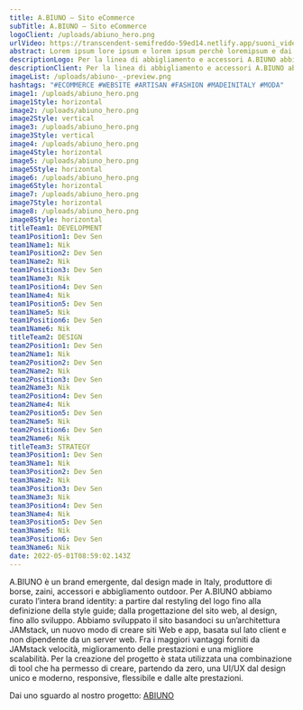 ```yaml
---
title: A.BIUNO – Sito eCommerce
subTitle: A.BIUNO – Sito eCommerce
logoClient: /uploads/abiuno_hero.png
urlVideo: https://transcendent-semifreddo-59ed14.netlify.app/suoni_video.mp4
abstract: Lorem ipsum lore ipsum e lorem ipsum perchè loremipsum e dai lorem ipsum
descriptionLogo: Per la linea di abbigliamento e accessori A.BIUNO abbiamo realizzato un sito eCommerce per permettere agli utenti di scoprire non solo la storia, i valori e le creazioni del brand, ma anche di acquistare senza vincoli di distanza e tempo. Un progetto curato da noi a partire dalla fase di progettazione, fino al design e lo sviluppo, insieme al copy e a tutte le diverse attività finalizzate all’ottimizzazione in chiave SEO.
descriptionClient: Per la linea di abbigliamento e accessori A.BIUNO abbiamo realizzato un sito eCommerce per permettere agli utenti di scoprire non solo la storia, i valori e le creazioni del brand, ma anche di acquistare senza vincoli di distanza e tempo. Un progetto curato da noi a partire dalla fase di progettazione, fino al design e lo sviluppo, insieme al copy e a tutte le diverse attività finalizzate all’ottimizzazione in chiave SEO.
imageList: /uploads/abiuno-_-preview.png
hashtags: "#ECOMMERCE #WEBSITE #ARTISAN #FASHION #MADEINITALY #MODA"
image1: /uploads/abiuno_hero.png
image1Style: horizontal
image2: /uploads/abiuno_hero.png
image2Style: vertical
image3: /uploads/abiuno_hero.png
image3Style: vertical
image4: /uploads/abiuno_hero.png
image4Style: horizontal
image5: /uploads/abiuno_hero.png
image5Style: horizontal
image6: /uploads/abiuno_hero.png
image6Style: horizontal
image7: /uploads/abiuno_hero.png
image7Style: horizontal
image8: /uploads/abiuno_hero.png
image8Style: horizontal
titleTeam1: DEVELOPMENT
team1Position1: Dev Sen
team1Name1: Nik
team1Position2: Dev Sen
team1Name2: Nik
team1Position3: Dev Sen
team1Name3: Nik
team1Position4: Dev Sen
team1Name4: Nik
team1Position5: Dev Sen
team1Name5: Nik
team1Position6: Dev Sen
team1Name6: Nik
titleTeam2: DESIGN
team2Position1: Dev Sen
team2Name1: Nik
team2Position2: Dev Sen
team2Name2: Nik
team2Position3: Dev Sen
team2Name3: Nik
team2Position4: Dev Sen
team2Name4: Nik
team2Position5: Dev Sen
team2Name5: Nik
team2Position6: Dev Sen
team2Name6: Nik
titleTeam3: STRATEGY
team3Position1: Dev Sen
team3Name1: Nik
team3Position2: Dev Sen
team3Name2: Nik
team3Position3: Dev Sen
team3Name3: Nik
team3Position4: Dev Sen
team3Name4: Nik
team3Position5: Dev Sen
team3Name5: Nik
team3Position6: Dev Sen
team3Name6: Nik
date: 2022-05-01T08:59:02.143Z
---
```

A.BIUNO è un brand emergente, dal design made in Italy, produttore di borse, zaini, accessori e abbigliamento outdoor. Per A.BIUNO abbiamo curato l’intera brand identity: a partire dal restyling del logo fino alla definizione della style guide; dalla progettazione del sito web, al design, fino allo sviluppo. 
Abbiamo sviluppato il sito basandoci su un’architettura JAMstack, un nuovo modo di creare siti Web e app, basata sul lato client e non dipendente da un server web. Fra i maggiori vantaggi forniti da JAMstack velocità, miglioramento delle prestazioni e una migliore scalabilità.
Per la creazione del progetto è stata utilizzata una combinazione di tool che ha permesso di creare, partendo da zero, una UI/UX dal design unico e moderno, responsive, flessibile e dalle alte prestazioni.

Dai uno sguardo al nostro progetto: [ABIUNO](https://www.abiuno.com/)